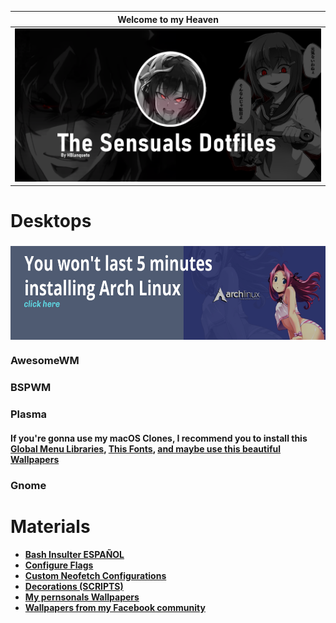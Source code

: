 | Welcome to my Heaven |
| --- |
| ![screenshot](https://github.com/Hblanqueto/The-Sensuals-Dotfiles/blob/master/Images%20to%20the%20Repository/Bg.png) |




# Desktops
<div align="center">
    <h3>
<a href="https://github.com/victor-bayas/simplyarch"> <img src="https://github.com/Hblanqueto/The-Sensuals-Dotfiles/blob/master/Images%20to%20the%20Repository/template.png" align="center" height="150px"> </a>
</h3>
 </div>
</a>

### AwesomeWM

### BSPWM

### Plasma
#### If you're gonna use my macOS Clones, I recommend you to install this **[Global Menu Libraries](https://github.com/The-Sensual-Dotfiles/Libreries-Global-Menu-KDE)**,  **[This Fonts](https://github.com/The-Sensual-Dotfiles/macOS-Fonts)**,  **[and maybe use this beautiful Wallpapers](https://github.com/The-Sensual-Dotfiles/macOS-Wallpapers)**
### Gnome



# Materials   
 
- **[Bash Insulter ESPAÑOL](https://github.com/The-Sensual-Dotfiles/Bash-Insulter-Spanish-Edition)**
- **[Configure Flags](https://github.com/The-Sensual-Dotfiles/flags-config)**
- **[Custom Neofetch Configurations](https://github.com/The-Sensual-Dotfiles/Custom-Neofetch)**
- **[Decorations (SCRIPTS)](https://github.com/The-Sensual-Dotfiles/Decorations)**
- **[My pernsonals Wallpapers](https://github.com/The-Sensual-Dotfiles/My-Wallpapers)**
- **[Wallpapers from my Facebook community](https://github.com/XUnix-Corp/Wallpapers-Zone)**
